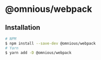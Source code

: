# @omnious/webpack

## Installation

```bash
# NPM
$ npm install --save-dev @omnious/webpack
# Yarn
$ yarn add -D @omnious/webpack
```
